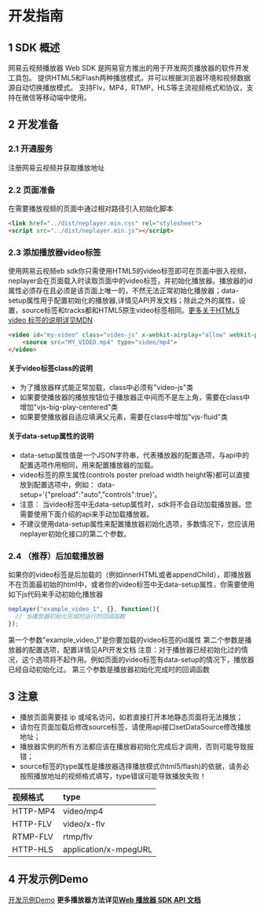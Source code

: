 # 开发指南

## 1 SDK 概述
网易云视频播放器 Web SDK 是网易官方推出的用于开发网页播放器的软件开发工具包。
提供HTML5和Flash两种播放模式，并可以根据浏览器环境和视频数据源自动切换播放模式。
支持Flv，MP4，RTMP，HLS等主流视频格式和协议，支持在微信等移动端中使用。
## 2 开发准备
### 2.1 开通服务
注册网易云视频并获取播放地址
### 2.2 页面准备
在需要播放视频的页面中通过相对路径引入初始化脚本
```html
<link href="../dist/neplayer.min.css" rel="stylesheet">
<script src="../dist/neplayer.min.js"></script>
```
### 2.3 添加播放器video标签
使用网易云视频eb sdk你只需使用HTML5的video标签即可在页面中嵌入视频，neplayer会在页面载入时读取页面中的video标签，并初始化播放器。播放器的id属性必须存在且必须是该页面上唯一的，不然无法正常初始化播放器；data-setup属性用于配置初始化的播放器,详情见API开发文档；除此之外的属性，设置，source标签和tracks都和HTML5原生video标签相同。[更多关于HTML5 video 标签的说明详见MDN](https://developer.mozilla.org/zh-CN/docs/Web/HTML/Element/video)
```html
<video id="my-video" class="video-js" x-webkit-airplay="allow" webkit-playsinline controls poster="poster.png" preload="auto" width="640" height="360" data-setup="{}">
    <source src="MY_VIDEO.mp4" type="video/mp4">
</video>
```
####  关于video标签class的说明
* 为了播放器样式能正常加载，class中必须有"video-js"类
* 如果要使播放器的播放按钮位于播放器正中间而不是左上角，需要在class中增加"vjs-big-play-centered"类
* 如果要使播放器自适应填满父元素，需要在class中增加"vjs-fluid"类

####  关于data-setup属性的说明
* data-setup属性值是一个JSON字符串，代表播放器的配置选项，与api中的配置选项作用相同，用来配置播放器的加载。 
* video标签的原生属性(controls poster preload width height等)都可以直接放到配置选项中，例如： data-setup='{"preload":"auto","controls":true}'。
* 注意： 当video标签中无data-setup属性时，sdk将不会自动加载播放器。您需要使用下面介绍的api来手动加载播放器。
* 不建议使用data-setup属性来配置播放器初始化选项，多数情况下，您应该用neplayer初始化接口的第二个参数。

### 2.4 （推荐）后加载播放器
如果你的video标签是后加载的（例如innerHTML或者appendChild），即播放器不在页面最初始的html中，或者你的video标签中无data-setup属性，你需要使用如下js代码来手动初始化播放器
```javascript
neplayer("example_video_1", {}, function(){
  // 当播放器初始化完成时运行的回调函数
});
```
第一个参数"example_video_1"是你要加载的video标签的id属性
第二个参数是播放器的配置选项，配置详情见API开发文档 注意：对于播放器已经初始化过的情况，这个选项将不起作用。例如页面的video标签有data-setup的情况下，播放器已经自动初始化过。
第三个参数是播放器初始化完成时的回调函数
## 3 注意

* 播放页面需要挂 ip 或域名访问，如若直接打开本地静态页面将无法播放；
* 请勿在页面加载后修改source标签，请使用api接口setDataSource修改播放地址；
* 播放器实例的所有方法都应该在播放器初始化完成后才调用，否则可能导致报错；
* source标签的type属性是播放器选择播放模式(html5/flash)的依据，请务必按照播放地址的视频格式填写，type错误可能导致播放失败！



|视频格式|type|
|:------|:------|
| HTTP-MP4 | video/mp4 |
| HTTP-FLV | video/x-flv |
| RTMP-FLV | rtmp/flv |
| HTTP-HLS | application/x-mpegURL |

## 4 开发示例Demo
[开发示例Demo](http://vcloud.163.com/vcloud-sdk-manual/WebDemos/LivePlayer_Web/index.html)
**更多播放器方法详见[Web 播放器 SDK API 文档](./API文档)**
